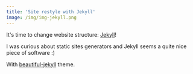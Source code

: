 ```yaml
---
title: 'Site restyle with Jekyll'
image: /img/img-jekyll.png
---
```


It's time to change website structure: [Jekyll](https://jekyllrb.com)!

I was curious about static sites generators and Jekyll seems a quite nice piece of software :)

With [beautiful-jekyll](https://github.com/daattali/beautiful-jekyll) theme.
